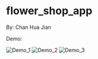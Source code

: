 # flower_shop_app

By: Chan Hua Jian

Demo:

![Demo_1](https://github.com/user-attachments/assets/087d90dd-98d2-4955-94b2-0cc90d36a5e6)
![Demo_2](https://github.com/user-attachments/assets/0e935c28-60e5-4859-a9c9-ac1065b3c231)
![Demo_3](https://github.com/user-attachments/assets/ee0166cb-49fb-4fe4-a490-1eebc32fac4c)
